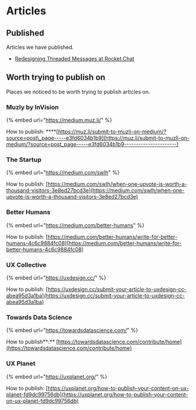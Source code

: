 # Articles

## Published

Articles we have published.

* [Redesigning Threaded Messages at Rocket.Chat](https://medium.muz.li/redesigning-threaded-messages-at-rocket-chat-e3fd6034b1b9)

## Worth trying to publish **on**

Places we noticed to be worth trying to publish articles on.

### Muzly by InVision

{% embed url="https://medium.muz.li/" %}

How to publish: ****[https://muz.li/submit-to-muzli-on-medium/?source=post\_page-----e3fd6034b1b9](https://muz.li/submit-to-muzli-on-medium/?source=post_page-----e3fd6034b1b9----------------------)

### **The Startup**

{% embed url="https://medium.com/swlh" %}

How to publish: [https://medium.com/swlh/when-one-upvote-is-worth-a-thousand-visitors-3e8ed27bcd3e](https://medium.com/swlh/when-one-upvote-is-worth-a-thousand-visitors-3e8ed27bcd3e)

### **Better Humans**

{% embed url="https://medium.com/better-humans" %}

How to publish: [https://medium.com/better-humans/write-for-better-humans-4c6c9884fc08](https://medium.com/better-humans/write-for-better-humans-4c6c9884fc08)

### **UX Collective**

{% embed url="https://uxdesign.cc/" %}

How to publish: [https://uxdesign.cc/submit-your-article-to-uxdesign-cc-abea95d3a1ba](https://uxdesign.cc/submit-your-article-to-uxdesign-cc-abea95d3a1ba)

### **Towards Data Science**

{% embed url="https://towardsdatascience.com/" %}

How to publish**:** [https://towardsdatascience.com/contribute/home](https://towardsdatascience.com/contribute/home)

### **UX Planet**

{% embed url="https://uxplanet.org/" %}

How to publish: [https://uxplanet.org/how-to-publish-your-content-on-ux-planet-fd9dc99756db](https://uxplanet.org/how-to-publish-your-content-on-ux-planet-fd9dc99756db)

